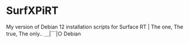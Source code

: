 # SurfXPiRT
My version of Debian 12 installation scripts for Surface RT | The one, The true, The only.. ＿|￣|○ Debian 
